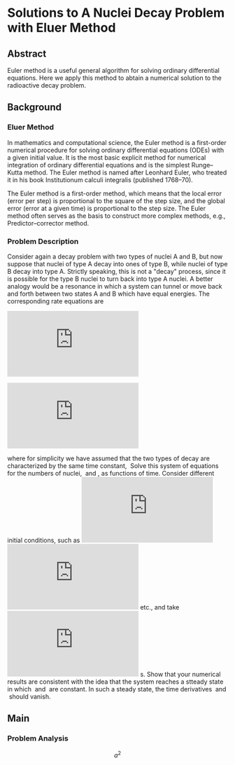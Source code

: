 # Solutions to A Nuclei Decay Problem with Eluer Method

## Abstract
Euler method is a useful general algorithm for solving ordinary differential equations. Here we apply this method to abtain a numerical solution to the radioactive decay problem.

## Background
### Eluer Method
In mathematics and computational science, the Euler method is a first-order numerical procedure for solving ordinary differential equations (ODEs) with a given initial value. It is the most basic explicit method for numerical integration of ordinary differential equations and is the simplest Runge–Kutta method. The Euler method is named after Leonhard Euler, who treated it in his book Institutionum calculi integralis (published 1768–70).

The Euler method is a first-order method, which means that the local error (error per step) is proportional to the square of the step size, and the global error (error at a given time) is proportional to the step size. The Euler method often serves as the basis to construct more complex methods, e.g., Predictor–corrector method.

### Problem Description
Consider again a decay problem with two types of nuclei A and B, but now suppose that nuclei of type A decay into ones of type B, while nuclei of type B decay into type A. Strictly speaking, this is not a "decay" process, since it is possible for the type B nuclei to turn back into type A nuclei. A better analogy would be a resonance in which a system can tunnel or move back and forth between two states A and B which have equal energies. The corresponding rate equations are

![公式1](http://latex.codecogs.com/gif.latex?%5Cfrac%7BdN_A%7D%7Bdt%7D%20%3D%20%5Cfrac%7BN_B%7D%7B%5Ctau%7D%20-%20%5Cfrac%7BN_A%7D%7B%5Ctau%7D%2C)

![公式2](http://latex.codecogs.com/gif.latex?%5Cfrac%7BdN_B%7D%7Bdt%7D%20%3D%20%5Cfrac%7BN_A%7D%7B%5Ctau%7D%20-%20%5Cfrac%7BN_B%7D%7B%5Ctau%7D%2C)

where for simplicity we have assumed that the two types of decay are characterized by the same time constant, <img src="http://latex.codecogs.com/gif.latex?\tau." alt="" title="" /> Solve this system of equations for the numbers of nuclei, <img src="http://latex.codecogs.com/gif.latex?N_A" alt="" title="" /> and <img src="http://latex.codecogs.com/gif.latex?N_B" alt="" title="" />, as functions of time. Consider different initial conditions, such as ![公式4](http://latex.codecogs.com/gif.latex?N_A%20%3D%20100%2C) ![公式5](http://latex.codecogs.com/gif.latex?N_B%20%3D%200%2C) etc., and take ![公式6](http://latex.codecogs.com/gif.latex?%5Ctau%20%3D%201) s. Show that your numerical results are consistent with the idea that the system reaches a stteady state in which <img src="http://latex.codecogs.com/gif.latex?N_A" alt="" title="" /> and <img src="http://latex.codecogs.com/gif.latex?N_B" alt="" title="" /> are constant. In such a steady state, the time derivatives <img src="http://latex.codecogs.com/gif.latex?dN_A/dt" alt="" title="" /> and <img src="http://latex.codecogs.com/gif.latex?dN_B/dt" alt="" title="" /> should vanish.

## Main
### Problem Analysis
$$a^2$$



<script type="text/javascript" async
  src="https://cdn.mathjax.org/mathjax/latest/MathJax.js?config=TeX-MML-AM_CHTML">
</script>
